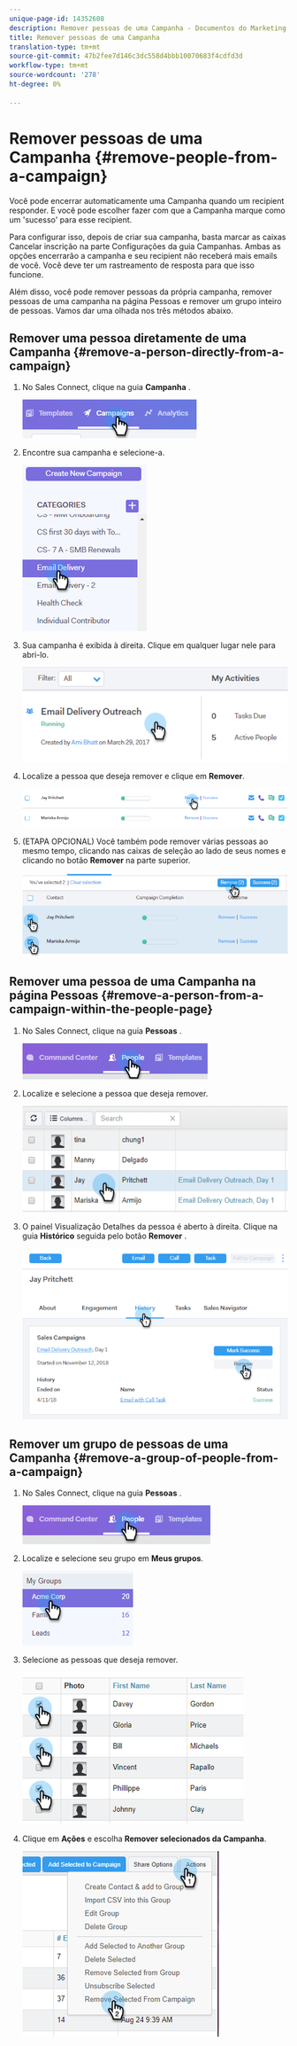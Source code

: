 ```yaml
---
unique-page-id: 14352608
description: Remover pessoas de uma Campanha - Documentos do Marketing - Documentação do produto
title: Remover pessoas de uma Campanha
translation-type: tm+mt
source-git-commit: 47b2fee7d146c3dc558d4bbb10070683f4cdfd3d
workflow-type: tm+mt
source-wordcount: '278'
ht-degree: 0%

---
```



# Remover pessoas de uma Campanha {#remove-people-from-a-campaign}

Você pode encerrar automaticamente uma Campanha quando um recipient responder. E você pode escolher fazer com que a Campanha marque como um &#39;sucesso&#39; para esse recipient.

Para configurar isso, depois de criar sua campanha, basta marcar as caixas Cancelar inscrição na parte Configurações da guia Campanhas. Ambas as opções encerrarão a campanha e seu recipient não receberá mais emails de você. Você deve ter um rastreamento de resposta para que isso funcione.

Além disso, você pode remover pessoas da própria campanha, remover pessoas de uma campanha na página Pessoas e remover um grupo inteiro de pessoas. Vamos dar uma olhada nos três métodos abaixo.

## Remover uma pessoa diretamente de uma Campanha {#remove-a-person-directly-from-a-campaign}

1. No Sales Connect, clique na guia **Campanha** .

   ![](assets/one.png)

1. Encontre sua campanha e selecione-a.

   ![](assets/two.png)

1. Sua campanha é exibida à direita. Clique em qualquer lugar nele para abri-lo.

   ![](assets/three.png)

1. Localize a pessoa que deseja remover e clique em **Remover**.

   ![](assets/four.png)

1. (ETAPA OPCIONAL) Você também pode remover várias pessoas ao mesmo tempo, clicando nas caixas de seleção ao lado de seus nomes e clicando no botão **Remover** na parte superior.

   ![](assets/five.png)

## Remover uma pessoa de uma Campanha na página Pessoas {#remove-a-person-from-a-campaign-within-the-people-page}

1. No Sales Connect, clique na guia **Pessoas** .

   ![](assets/one-a.png)

1. Localize e selecione a pessoa que deseja remover.

   ![](assets/two-a.png)

1. O painel Visualização Detalhes da pessoa é aberto à direita. Clique na guia **Histórico** seguida pelo botão **Remover** .

   ![](assets/three-a.png)

## Remover um grupo de pessoas de uma Campanha {#remove-a-group-of-people-from-a-campaign}

1. No Sales Connect, clique na guia **Pessoas** .

   ![](assets/one-b.png)

1. Localize e selecione seu grupo em **Meus grupos**.

   ![](assets/two-b.png)

1. Selecione as pessoas que deseja remover.

   ![](assets/three-b.png)

1. Clique em **Ações** e escolha **Remover selecionados da Campanha**.

   ![](assets/four-b.png)


